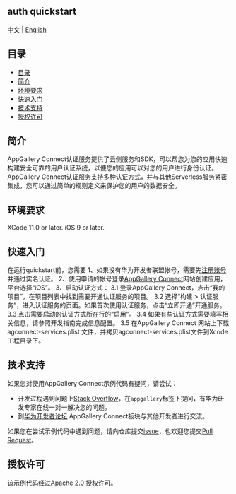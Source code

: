 ## auth quickstart

中文 | [English]()

## 目录

- [目录](#目录)
- [简介](#简介)
- [环境要求](#环境要求)
- [快速入门](#快速入门)
- [技术支持](#技术支持)
- [授权许可](#授权许可)

## 简介
AppGallery Connect认证服务提供了云侧服务和SDK，可以帮您为您的应用快速构建安全可靠的用户认证系统，以便您的应用可以对您的用户进行身份认证。
AppGallery Connect认证服务支持多种认证方式，并与其他Serverless服务紧密集成，您可以通过简单的规则定义来保护您的用户的数据安全。

## 环境要求
XCode 11.0 or later.
iOS 9 or later.
	
## 快速入门

在运行quickstart前，您需要
1、如果没有华为开发者联盟帐号，需要先[注册账号](https://developer.huawei.com/consumer/en/doc/start/registration-and-verification-0000001053628148)并通过实名认证。
2、使用申请的帐号登录[AppGallery Connect](https://developer.huawei.com/consumer/cn/doc/development/AppGallery-connect-Guides/agc-get-started)网站创建应用，平台选择“iOS”。
3、启动认证方式：
      3.1 登录AppGallery Connect，点击“我的项目”，在项目列表中找到需要开通认证服务的项目。
      3.2 选择“构建 > 认证服务”，进入认证服务的页面。如果首次使用认证服务，点击“立即开通”开通服务。
      3.3 点击需要启动的认证方式所在行的“启用”。
      3.4 如果有些认证方式需要填写相关信息，请参照开发指南完成信息配置。
      3.5 在AppGallery Connect 网站上下载agconnect-services.plist 文件，并拷贝agconnect-services.plist文件到Xcode工程目录下。
## 技术支持

如果您对使用AppGallery Connect示例代码有疑问，请尝试：

- 开发过程遇到问题上[Stack Overflow](https://stackoverflow.com/questions/tagged/appgallery-connect)，在`appgallery`标签下提问，有华为研发专家在线一对一解决您的问题。
- 到[华为开发者论坛](https://developer.huawei.com/consumer/cn/forum/block/ag-connect) AppGallery Connect板块与其他开发者进行交流。

如果您在尝试示例代码中遇到问题，请向仓库提交[issue](https://github.com/AppGalleryConnect/agc-ios-demos/issues)，也欢迎您提交[Pull Request](https://github.com/AppGalleryConnect/agc-ios-demos/pulls)。

## 授权许可
该示例代码经过[Apache 2.0 授权许可](http://www.apache.org/licenses/LICENSE-2.0)。
